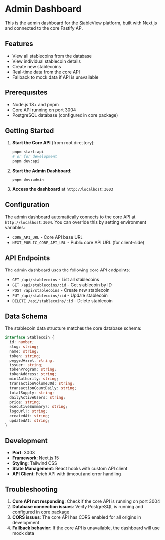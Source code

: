 # Admin Dashboard

This is the admin dashboard for the StableView platform, built with Next.js and connected to the core Fastify API.

## Features

- View all stablecoins from the database
- View individual stablecoin details
- Create new stablecoins
- Real-time data from the core API
- Fallback to mock data if API is unavailable

## Prerequisites

- Node.js 18+ and pnpm
- Core API running on port 3004
- PostgreSQL database (configured in core package)

## Getting Started

1. **Start the Core API** (from root directory):
   ```bash
   pnpm start:api
   # or for development
   pnpm dev:api
   ```

2. **Start the Admin Dashboard**:
   ```bash
   pnpm dev:admin
   ```

3. **Access the dashboard** at `http://localhost:3003`

## Configuration

The admin dashboard automatically connects to the core API at `http://localhost:3004`. You can override this by setting environment variables:

- `CORE_API_URL` - Core API base URL
- `NEXT_PUBLIC_CORE_API_URL` - Public core API URL (for client-side)

## API Endpoints

The admin dashboard uses the following core API endpoints:

- `GET /api/stablecoins` - List all stablecoins
- `GET /api/stablecoins/:id` - Get stablecoin by ID
- `POST /api/stablecoins` - Create new stablecoin
- `PUT /api/stablecoins/:id` - Update stablecoin
- `DELETE /api/stablecoins/:id` - Delete stablecoin

## Data Schema

The stablecoin data structure matches the core database schema:

```typescript
interface Stablecoin {
  id: number;
  slug: string;
  name: string;
  token: string;
  peggedAsset: string;
  issuer: string;
  tokenProgram: string;
  tokenAddress: string;
  mintAuthority: string;
  transactionVolume30d: string;
  transactionCountDaily: string;
  totalSupply: string;
  dailyActiveUsers: string;
  price: string;
  executiveSummary?: string;
  logoUrl?: string;
  createdAt: string;
  updatedAt: string;
}
```

## Development

- **Port**: 3003
- **Framework**: Next.js 15
- **Styling**: Tailwind CSS
- **State Management**: React hooks with custom API client
- **API Client**: Fetch API with timeout and error handling

## Troubleshooting

1. **Core API not responding**: Check if the core API is running on port 3004
2. **Database connection issues**: Verify PostgreSQL is running and configured in core package
3. **CORS issues**: The core API has CORS enabled for all origins in development
4. **Fallback behavior**: If the core API is unavailable, the dashboard will use mock data 